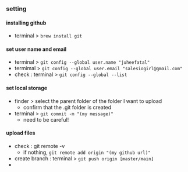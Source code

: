 ### setting

#### installing github
* terminal > `brew install git`

#### set user name and email
* terminal > `git config --global user.name "juheefatal"`
* termimal > `git config --global user.email "salesiogirl@gmail.com"`
* check : terminal > `git config --global --list`

#### set local storage
* finder > select the parent folder of the folder I want to upload
  * confirm that the .git folder is created
* terminal > `git commit -m "(my message)"`
  * need to be careful!


#### upload files
* check : git remote -v
  * if nothing, `git remote add origin "(my github url)"`
* create branch : terminal > `git push origin [master/main]`
* 
